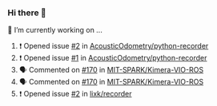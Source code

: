### Hi there 👋

<!--
**esdandreu/esdandreu** is a ✨ _special_ ✨ repository because its `README.md` (this file) appears on your GitHub profile.

Here are some ideas to get you started:

- 🔭 I’m currently working on ...
- 🌱 I’m currently learning ...
- 👯 I’m looking to collaborate on ...
- 🤔 I’m looking for help with ...
- 💬 Ask me about ...
- 📫 How to reach me: ...
- 😄 Pronouns: ...
- ⚡ Fun fact: ...
-->

🔭 I’m currently working on ...
<!--START_SECTION:activity-->
1. ❗️ Opened issue [#2](https://github.com/AcousticOdometry/python-recorder/issues/2) in [AcousticOdometry/python-recorder](https://github.com/AcousticOdometry/python-recorder)
2. ❗️ Opened issue [#1](https://github.com/AcousticOdometry/python-recorder/issues/1) in [AcousticOdometry/python-recorder](https://github.com/AcousticOdometry/python-recorder)
3. 🗣 Commented on [#170](https://github.com/MIT-SPARK/Kimera-VIO-ROS/issues/170) in [MIT-SPARK/Kimera-VIO-ROS](https://github.com/MIT-SPARK/Kimera-VIO-ROS)
4. 🗣 Commented on [#170](https://github.com/MIT-SPARK/Kimera-VIO-ROS/issues/170) in [MIT-SPARK/Kimera-VIO-ROS](https://github.com/MIT-SPARK/Kimera-VIO-ROS)
5. ❗️ Opened issue [#2](https://github.com/lixk/recorder/issues/2) in [lixk/recorder](https://github.com/lixk/recorder)
<!--END_SECTION:activity-->
